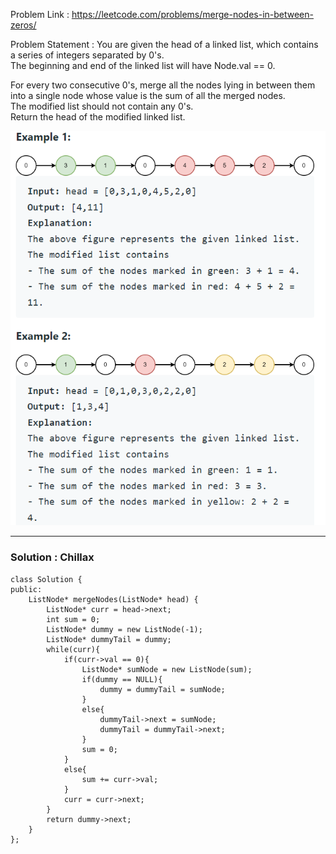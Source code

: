 Problem Link : https://leetcode.com/problems/merge-nodes-in-between-zeros/

Problem Statement : You are given the head of a linked list, which contains a series of integers separated by 0's.<br> The beginning and end of the linked list will have Node.val == 0.<br>

For every two consecutive 0's, merge all the nodes lying in between them into a single node whose value is the sum of all the merged nodes.<br> The modified list should not contain any 0's.
<br>
Return the head of the modified linked list.


![](../images/b16.PNG)<br>

____________________________________________________________________________________________________

### Solution : Chillax

```
class Solution {
public:
    ListNode* mergeNodes(ListNode* head) {
        ListNode* curr = head->next;
        int sum = 0;
        ListNode* dummy = new ListNode(-1);
        ListNode* dummyTail = dummy;
        while(curr){
            if(curr->val == 0){
                ListNode* sumNode = new ListNode(sum);
                if(dummy == NULL){
                    dummy = dummyTail = sumNode;
                }
                else{
                    dummyTail->next = sumNode;
                    dummyTail = dummyTail->next;
                }
                sum = 0;
            }
            else{
                sum += curr->val;
            }
            curr = curr->next;
        }
        return dummy->next;
    }
};

```
